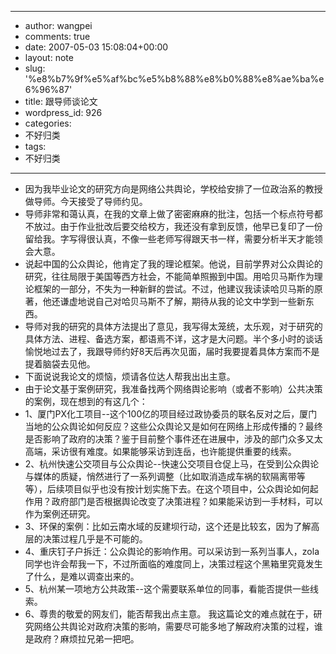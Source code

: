 - --
- author: wangpei
- comments: true
- date: 2007-05-03 15:08:04+00:00
- layout: note
- slug: '%e8%b7%9f%e5%af%bc%e5%b8%88%e8%b0%88%e8%ae%ba%e6%96%87'
- title: 跟导师谈论文
- wordpress_id: 926
- categories:
- 不好归类
- tags:
- 不好归类
- --
- 因为我毕业论文的研究方向是网络公共舆论，学校给安排了一位政治系的教授做导师。今天接受了导师约见。
- 导师非常和蔼认真，在我的文章上做了密密麻麻的批注，包括一个标点符号都不放过。由于作业批改后要交给校方，我还没有拿到反馈，他早已复印了一份留给我。字写得很认真，不像一些老师写得跟天书一样，需要分析半天才能领会大意。
- 说起中国的公众舆论，他肯定了我的理论框架。他说，目前学界对公众舆论的研究，往往局限于美国等西方社会，不能简单照搬到中国。用哈贝马斯作为理论框架的一部分，不失为一种新鲜的尝试。不过，他建议我读读哈贝马斯的原著，他还谦虚地说自己对哈贝马斯不了解，期待从我的论文中学到一些新东西。
- 导师对我的研究的具体方法提出了意见，我写得太笼统，太乐观，对于研究的具体方法、进程、备选方案，都语焉不详，这才是大问题。半个多小时的谈话愉悦地过去了，我跟导师约好8天后再次见面，届时我要提着具体方案而不是提着脑袋去见他。
- 下面说说我论文的烦恼，烦请各位达人帮我出出主意。
- 由于论文基于案例研究，我准备找两个网络舆论影响（或者不影响）公共决策的案例，现在想到的有这几个：
- 1、厦门PX化工项目--这个100亿的项目经过政协委员的联名反对之后，厦门当地的公众舆论如何反应？这些公众舆论又是如何在网络上形成传播的？最终是否影响了政府的决策？鉴于目前整个事件还在进展中，涉及的部门众多又太高端，采访很有难度。如果能够采访到连岳，也许能提供重要的线索。
- 2、杭州快速公交项目与公众舆论--快速公交项目仓促上马，在受到公众舆论与媒体的质疑，悄然进行了一系列调整（比如取消造成车祸的软隔离带等等），后续项目似乎也没有按计划实施下去。在这个项目中，公众舆论如何起作用？政府部门是否根据舆论改变了决策进程？如果能采访到一手材料，可以作为案例还研究。
- 3、环保的案例：比如云南水域的反建坝行动，这个还是比较玄，因为了解高层的决策过程几乎是不可能的。
- 4、重庆钉子户拆迁：公众舆论的影响作用。可以采访到一系列当事人，zola同学也许会帮我一下，不过所面临的难度同上，决策过程这个黑箱里究竟发生了什么，是难以调查出来的。
- 5、杭州某一项地方公共政策--这个需要联系单位的同事，看能否提供一些线索。
- 6、尊贵的敬爱的网友们，能否帮我出点主意。 我这篇论文的难点就在于，研究网络公共舆论对政府决策的影响，需要尽可能多地了解政府决策的过程，谁是政府？麻烦拉兄弟一把吧。
